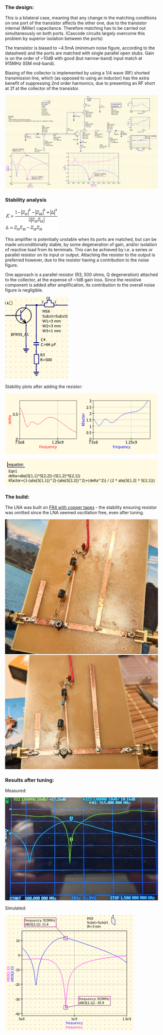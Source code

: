 ### The design:

This is a bilateral case, meaning that any change in the matching conditions on one port of the transistor affects the other one, due to the transistor internal (Miller) capacitance. Therefore matching has to be carried out simultaneously on both ports. (Cascode circuits largely overcome this problem by superior isolation between the ports)

The transistor is biased to ~4.5mA (minimum noise figure, according to the datasheet) and the ports are matched with single parallel open stubs. Gain is on the order of ~10dB with good (but narrow-band) input match at 915MHz (ISM mid-band).

Biasing of the collector is implemented by using a 1/4 wave (RF) shorted transmission line, which (as opposed to using an inductor) has the extra benefit of suppressing 2nd order harmonics, due to presenting an RF short at 2f at the collector of the transistor.

![schem](schem.png)

### Stability analysis

![stabeq2](stabeq2.jpg)

This amplifier is potentially unstable when its ports are matched, but can be made unconditionally stable, by some degeneration of gain, and/or isolation of reactive load from its terminals. This can be achieved by i.e. a series or parallel resistor on its input or output. Attaching the resistor to the output is preferred however, due to the resistor having a contribution to the noise figure.

One approach is a parallel resistor (R3, 500 ohms, Q degeneration) attached to the collector, at the expense of ~1dB gain loss. Since the resistive component is added after amplification, its contribution to the overall noise figure is negligible.

![stabdegen1](stabdegen1.png)

Stability plots after adding the resistor:

![stabplot1](stabplot1.png)

![stabeq1](stabeq1.png)

### The build:

The LNA was built on [FR4 with copper tapes](https://github.com/szoftveres/RF_Microwave/tree/main/Microstrip) - the stability ensuring resistor was omitted since the LNA seemed oscillation free, even after tuning.

![pcb1](pcb1.jpg)
![pcb2](pcb2.jpg)

### Results after tuning:

Measured:

![vna](vna.jpg)

Simulated:

![expected](expected.png)


